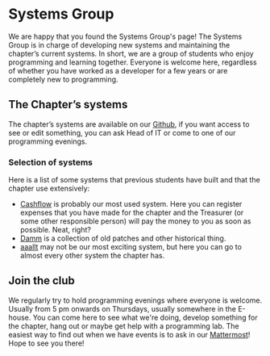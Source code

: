 # Systems Group

We are happy that you found the Systems Group's page! The Systems Group is in charge of developing new systems and maintaining the chapter’s current systems. In short, we are a group of students who enjoy programming and learning together. Everyone is welcome here, regardless of whether you have worked as a developer for a few years or are completely new to programming.

## The Chapter’s systems

The chapter’s systems are available on our [Github](https://github.com/datasektionen/), if you want access to see or edit something, you can ask Head of IT or come to one of our programming evenings.

### Selection of systems

Here is a list of some systems that previous students have built and that the chapter use extensively:
- [Cashflow](https://cashflow.datasektionen.se) is probably our most used system. Here you can register expenses that you have made for the chapter and the Treasurer (or some other responsible person) will pay the money to you as soon as possible. Neat, right?
- [Damm](https://damm.datasektionen.se) is a collection of old patches and other historical thing.
- [aaallt](https://aaallt.datasektionen.se/) may not be our most exciting system, but here you can go to almost every other system the chapter has.

## Join the club

We regularly try to hold programming evenings where everyone is welcome. Usually from 5 pm onwards on Thursdays, usually somewhere in the E-house. You can come here to see what we're doing, develop something for the chapter, hang out or maybe get help with a programming lab. The easiest way to find out when we have events is to ask in our [Mattermost](https://dsekt.se/iormost)! Hope to see you there!


